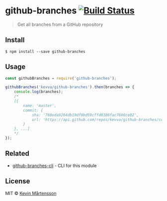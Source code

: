 # github-branches [![Build Status](https://travis-ci.org/kevva/github-branches.svg?branch=master)](https://travis-ci.org/kevva/github-branches)

> Get all branches from a GitHub repository


## Install

```
$ npm install --save github-branches
```


## Usage

```js
const githubBranches = require('github-branches');

githubBranches('kevva/github-branches').then(branches => {
	console.log(branches);
	/*
	[{
		name: 'master',
		commit: {
			sha: '768eda9204db19df0bd59cffd0386fac7686ce02',
			url: 'https://api.github.com/repos/kevva/github-branches/commits/768eda9204db19df0bd59cffd0386fac7686ce02'
		}
	}, ...]
	*/
});
```


## Related

* [github-branches-cli](https://github.com/kevva/github-branches-cli) - CLI for this module


## License

MIT © [Kevin Mårtensson](https://github.com/kevva)

